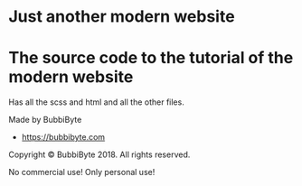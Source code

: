# Just another modern website
  
# The source code to the tutorial of the modern website
Has all the scss and html and all the other files.

Made by BubbiByte
- https://bubbibyte.com

Copyright © BubbiByte 2018. All rights reserved.

No commercial use! Only personal use!
